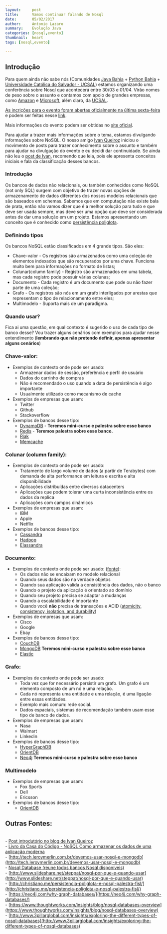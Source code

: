 ```yaml
---
layout:     post
title:      Vamos continuar falando de Nosql
date:       05/02/2017
author:     Antonio Lazaro
summary:    Evolução Java
categories: [nosql,evento]
thumbnail:  heart
tags: [nosql,evento]

---
```


## Introdução

Para quem ainda não sabe nós (Comunidades [Java Bahia](https://twitter.com/javabahia?lang=en) + [Python Bahia](https://groups.google.com/forum/#!forum/grupy-ba) + [Universidade Católica do Salvador - UCSAL](www.ucsal.br)) estamos organizando uma conferência sobre Nosql que acontecerá entre 30/03 e 01/04. Virão nomes de peso sobre o assunto e contamos com apoio de grandes empresas, como [Amazon](https://twitter.com/awscloud?lang=en) e [Microsoft](https://twitter.com/Microsoft?lang=en), além claro, da [UCSAL](https://twitter.com/ucsaloficial?lang=en).

[As incrições para o evento foram abertas oficialmente na última sexta-feira](http://javabahia.blogspot.com.br/2017/02/abertas-as-inscricoes-para-nosqlba-2017.html) e podem ser feitas nesse [link](http://inscricao.nosqlba.org/).

Mais informações do evento podem ser obtidas no [site oficial](http://nosqlba.org/).

Para ajudar a trazer mais informações sobre o tema, estamos divulgando informações sobre NoSQL. O nosso amigo [Ivan Queiroz](https://twitter.com/ivanqueiroz) iniciou o movimento de posts para trazer conhecimento sobre o assunto e também para ajudar na divulgação do evento e eu decidi dar continuidade. Se ainda não leu o [post de Ivan](http://blog.ivanqueiroz.com/2017/01/o-que-devo-saber-sobre-nosql.html), recomendo que leia, pois ele apresenta conceitos iniciais e fala da classificação desses bancos.

### Introdução

Os bancos de dados não relacionais, ou também conhecidos como NoSQL (not only SQL) surgem com objetivo de trazer novas opções de armazenamento de dados diferentes dos nossos modelos relacionais que são baseados em schemas. Sabemos que em computação não existe bala de prata, então não vamos dizer que é a melhor solução para tudo e que deve ser usada sempre, mas deve ser uma opção que deve ser considerada antes de dar uma solução em um projeto. Estamos apresentando um conceito que é conhecido como [persistência poliglota](http://christiano.me/persistencia-poliglota-e-nosql-palestra-fisl/).

### Definindo tipos

Os bancos NoSQL estão classificados em 4 grande tipos. São eles:

- Chave-valor - Os registros são armazenados como uma coleção de elementos indexados que são recuperados por uma chave. Funciona muito bem para informações no formato de listas;
- Colunar(column family) - Registro são armazenados em uma tabela, mas cada registro pode possuir várias colunas;
- Documento - Cada registro é um documento que pode ou não fazer parte de uma coleção;
- Grafo - Os registros são nós em um grafo interligados por arestas que representam o tipo de relacionamento entre eles;
- Multimodelo - Suporta mais de um paradigma.

### Quando usar?

Fica ai uma questão, em qual contexto é sugerido o uso de cada tipo de banco desse? Vou trazer alguns cenários com exemplos para ajudar nesse entendimento (**lembrando que não pretendo definir, apenas apresentar alguns cenários**)

### Chave-valor:
  * Exemplos de contexto onde pode ser usado:
    * Armazenar dados de sessão, preferência e perfil de usuário
    * Dados do carrinho de compras
    * Não é recomendado o uso quando a data de persistência é algo importante 
    * Usualmente utilizado como mecanismo de cache  
  * Exemplos de empresas que usam:
    * Twitter
    * Github
    * Stackoverflow
  * Exemplos de bancos desse tipo:
    * [DynamoDB](https://aws.amazon.com/dynamodb/) - **Teremos mini-curso e palestra sobre esse banco**
    * [Redis](https://redis.io/) - **Teremos palestra sobre esse banco.**
    * [Riak](http://basho.com/products/#riak)
    * [Memcache](http://memcachedb.org/)

### Colunar (column family):
  * Exemplos de contexto onde pode ser usado:
    * Tratamento de largo volume de dados (a partir de Terabytes) com demanda de alta performance em leitura e escrita e alta disponibilidade
    * Aplicações distribuídas entre diversos datacenters
    * Aplicações que podem tolerar uma curta inconsistência entre os dados da replica
    * Aplicações com campos dinâmicos 
  * Exemplos de empresas que usam:
    * IBM
    * Apple
    * Netflix
  * Exemplos de bancos desse tipo:
	* [Cassandra](http://cassandra.apache.org/) 
    * [Hadoop](http://hadoop.apache.org/)
    * [Elassandra](https://github.com/strapdata/elassandra)
  
### Documento:
  * Exemplos de contexto onde pode ser usado: ([fonte](http://tech.leroymerlin.com.br/devemos-usar-nosql-e-mongodb)):
    * Os dados não se encaixam no modelo relacional
    * Quando seus dados são na verdade objetos
    * Quando sua aplicação valida a consistência dos dados, não o banco
    * Quando o projeto da aplicação é orientado ao domínio
    * Quando seu projeto precisa se adaptar a mudanças
    * Quando a escalabilidade é importante
    * Quando você **não** precisa de transações e ACID ([atomicity, consistency, isolation, and durability](http://searchsqlserver.techtarget.com/definition/ACID))
  * Exemplos de empresas que usam:  
    * Cisco
    * Google 
    * Ebay
  * Exemplos de bancos desse tipo:
    * [CouchDB](http://couchdb.apache.org/)
    * [MongoDB](https://www.mongodb.com/) **Teremos mini-curso e palestra sobre esse banco**
    * [Elastic](https://www.elastic.co/)

### Grafo:
  * Exemplos de contexto onde pode ser usado:
    * Toda vez que for necessário persistir um grafo. Um grafo é um elemento composto de um nó e uma relação.
    * Cada nó representa uma entidade e uma relação, é uma ligação entre essas entidades.
    * Exemplo mais comum: rede social.
    * Dados espaciais, sistemas de recomendação também usam esse tipo de banco de dados.
  * Exemplos de empresas que usam:
    * Nasa
    * Walmart
    * Linkedin
  * Exemplos de bancos desse tipo:
    * [HyperGraphDB](http://www.kobrix.com/hgdb.jsp)
    * [OrientDB](http://orientdb.com/)
    * [Neo4j](https://neo4j.com/) **Teremos mini-curso e palestra sobre esse banco**
    
### Multimodelo
  * Exemplos de empresas que usam:
    * Fox Sports
    * Dell
    * Ericsson
  * Exemplos de bancos desse tipo:
    * [OrientDB](http://orientdb.com/)
   
## Outras Fontes:
<br /> - [Post introdutório no blog de Ivan Queiroz](http://blog.ivanqueiroz.com/2017/01/o-que-devo-saber-sobre-nosql.html)
<br /> - [Livro da Casa do Código - NoSQL Como armazenar os dados de uma aplicação moderna](https://www.casadocodigo.com.br/products/livro-nosql)
<br /> - [http://tech.leroymerlin.com.br/devemos-usar-nosql-e-mongodb](http://tech.leroymerlin.com.br/devemos-usar-nosql-e-mongodb)
<br /> - [Nosql Database (reune todos bancos Nosql disponíveis)](http://nosql-database.org/)
<br /> - [http://www.slideshare.net/steppat/nosql-por-que-e-quando-usar](http://www.slideshare.net/steppat/nosql-por-que-e-quando-usar)
<br /> - [http://christiano.me/persistencia-poliglota-e-nosql-palestra-fisl/](http://christiano.me/persistencia-poliglota-e-nosql-palestra-fisl/)
<br /> - [https://neo4j.com/why-graph-databases/](https://neo4j.com/why-graph-databases/)
<br /> - [https://www.thoughtworks.com/insights/blog/nosql-databases-overview](https://www.thoughtworks.com/insights/blog/nosql-databases-overview)
<br /> - [http://www.3pillarglobal.com/insights/exploring-the-different-types-of-nosql-databases](http://www.3pillarglobal.com/insights/exploring-the-different-types-of-nosql-databases)
